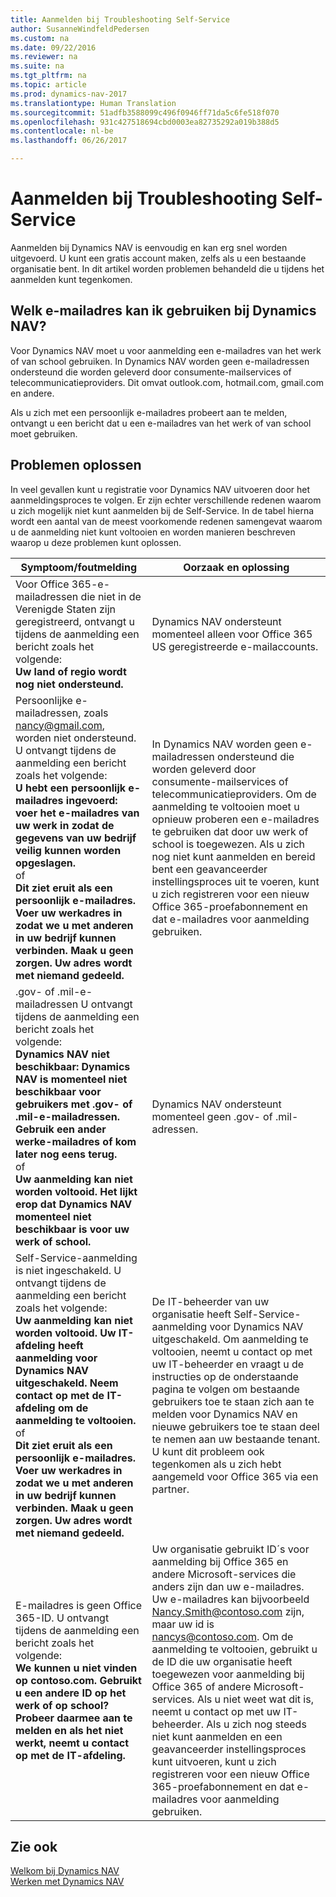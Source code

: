 ```yaml
---
title: Aanmelden bij Troubleshooting Self-Service
author: SusanneWindfeldPedersen
ms.custom: na
ms.date: 09/22/2016
ms.reviewer: na
ms.suite: na
ms.tgt_pltfrm: na
ms.topic: article
ms.prod: dynamics-nav-2017
ms.translationtype: Human Translation
ms.sourcegitcommit: 51adfb3588099c496f0946ff71da5c6fe518f070
ms.openlocfilehash: 931c427518694cbd0003ea82735292a019b388d5
ms.contentlocale: nl-be
ms.lasthandoff: 06/26/2017

---
```


# <a name="troubleshooting-self-service-sign-up"></a>Aanmelden bij Troubleshooting Self-Service
Aanmelden bij Dynamics NAV is eenvoudig en kan erg snel worden uitgevoerd. U kunt een gratis account maken, zelfs als u een bestaande organisatie bent. In dit artikel worden problemen behandeld die u tijdens het aanmelden kunt tegenkomen.

## <a name="what-email-address-can-i-use-with-dynamics-nav"></a>Welk e-mailadres kan ik gebruiken bij Dynamics NAV?
Voor Dynamics NAV moet u voor aanmelding een e-mailadres van het werk of van school gebruiken. In Dynamics NAV worden geen e-mailadressen ondersteund die worden geleverd door consumente-mailservices of telecommunicatieproviders. Dit omvat outlook.com, hotmail.com, gmail.com en andere.

Als u zich met een persoonlijk e-mailadres probeert aan te melden, ontvangt u een bericht dat u een e-mailadres van het werk of van school moet gebruiken.

## <a name="troubleshooting"></a>Problemen oplossen
In veel gevallen kunt u registratie voor Dynamics NAV uitvoeren door het aanmeldingsproces te volgen. Er zijn echter verschillende redenen waarom u zich mogelijk niet kunt aanmelden bij de Self-Service. In de tabel hierna wordt een aantal van de meest voorkomende redenen samengevat waarom u de aanmelding niet kunt voltooien en worden manieren beschreven waarop u deze problemen kunt oplossen.

|Symptoom/foutmelding                                                                             |Oorzaak en oplossing|
|--------------------------------------------------------------------------------------------------|--------------------|
|Voor Office 365-e-mailadressen die niet in de Verenigde Staten zijn geregistreerd, ontvangt u tijdens de aanmelding een bericht zoals het volgende: <br>**Uw land of regio wordt nog niet ondersteund.**<br> |Dynamics NAV ondersteunt momenteel alleen voor Office 365 US geregistreerde e-mailaccounts.|
|Persoonlijke e-mailadressen, zoals nancy@gmail.com, worden niet ondersteund. U ontvangt tijdens de aanmelding een bericht zoals het volgende: <br>**U hebt een persoonlijk e-mailadres ingevoerd: voer het e-mailadres van uw werk in zodat de gegevens van uw bedrijf veilig kunnen worden opgeslagen.**<br> of <br> **Dit ziet eruit als een persoonlijk e-mailadres. Voer uw werkadres in zodat we u met anderen in uw bedrijf kunnen verbinden. Maak u geen zorgen. Uw adres wordt met niemand gedeeld.** | In Dynamics NAV worden geen e-mailadressen ondersteund die worden geleverd door consumente-mailservices of telecommunicatieproviders. Om de aanmelding te voltooien moet u opnieuw proberen een e-mailadres te gebruiken dat door uw werk of school is toegewezen. Als u zich nog niet kunt aanmelden en bereid bent een geavanceerder instellingsproces uit te voeren, kunt u zich registreren voor een nieuw Office 365-proefabonnement en dat e-mailadres voor aanmelding gebruiken.
|.gov- of .mil-e-mailadressen U ontvangt tijdens de aanmelding een bericht zoals het volgende: <br>**Dynamics NAV niet beschikbaar: Dynamics NAV is momenteel niet beschikbaar voor gebruikers met .gov- of .mil-e-mailadressen. Gebruik een ander werke-mailadres of kom later nog eens terug.** <br>of <br>**Uw aanmelding kan niet worden voltooid. Het lijkt erop dat Dynamics NAV momenteel niet beschikbaar is voor uw werk of school.**|Dynamics NAV ondersteunt momenteel geen .gov- of .mil-adressen.|
|Self-Service-aanmelding is niet ingeschakeld. U ontvangt tijdens de aanmelding een bericht zoals het volgende: <br>**Uw aanmelding kan niet worden voltooid. Uw IT-afdeling heeft aanmelding voor Dynamics NAV uitgeschakeld. Neem contact op met de IT-afdeling om de aanmelding te voltooien.** <br>of <br> **Dit ziet eruit als een persoonlijk e-mailadres. Voer uw werkadres in zodat we u met anderen in uw bedrijf kunnen verbinden. Maak u geen zorgen. Uw adres wordt met niemand gedeeld.**|De IT-beheerder van uw organisatie heeft Self-Service-aanmelding voor Dynamics NAV uitgeschakeld. Om aanmelding te voltooien, neemt u contact op met uw IT-beheerder en vraagt u de instructies op de onderstaande pagina te volgen om bestaande gebruikers toe te staan zich aan te melden voor Dynamics NAV en nieuwe gebruikers toe te staan deel te nemen aan uw bestaande tenant. U kunt dit probleem ook tegenkomen als u zich hebt aangemeld voor Office 365 via een partner.|
|E-mailadres is geen Office 365-ID. U ontvangt tijdens de aanmelding een bericht zoals het volgende: <br>**We kunnen u niet vinden op contoso.com. Gebruikt u een andere ID op het werk of op school? Probeer daarmee aan te melden en als het niet werkt, neemt u contact op met de IT-afdeling.**|Uw organisatie gebruikt ID´s voor aanmelding bij Office 365 en andere Microsoft-services die anders zijn dan uw e-mailadres. Uw e-mailadres kan bijvoorbeeld Nancy.Smith@contoso.com zijn, maar uw id is nancys@contoso.com. Om de aanmelding te voltooien, gebruikt u de ID die uw organisatie heeft toegewezen voor aanmelding bij Office 365 of andere Microsoft-services. Als u niet weet wat dit is, neemt u contact op met uw IT-beheerder. Als u zich nog steeds niet kunt aanmelden en een geavanceerder instellingsproces kunt uitvoeren, kunt u zich registreren voor een nieuw Office 365-proefabonnement en dat e-mailadres voor aanmelding gebruiken.|


## <a name="see-also"></a>Zie ook
[Welkom bij Dynamics NAV](across-get-started.md)  
[Werken met Dynamics NAV](ui-work-product.md)




